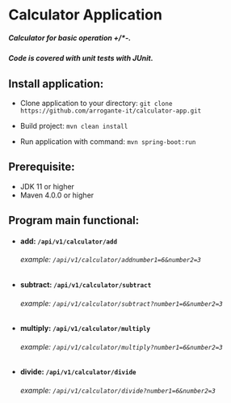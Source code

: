 # Calculator Application

##### Calculator for basic operation +/*-.
 
##### Code is covered with unit tests with JUnit. 

## Install application:
- Clone application to your directory:
`git clone https://github.com/arrogante-it/calculator-app.git`

- Build project: `mvn clean install`

- Run application with command: `mvn spring-boot:run`

## Prerequisite:
- JDK 11 or higher
- Maven 4.0.0 or higher

## Program main functional:
- #### add: `/api/v1/calculator/add`
     ###### example: `/api/v1/calculator/addnumber1=6&number2=3`

- #### subtract: `/api/v1/calculator/subtract`
    ###### example: `/api/v1/calculator/subtract?number1=6&number2=3`

- #### multiply: `/api/v1/calculator/multiply`
    ###### example: `/api/v1/calculator/multiply?number1=6&number2=3`

- #### divide: `/api/v1/calculator/divide`
    ###### example: `/api/v1/calculator/divide?number1=6&number2=3`
